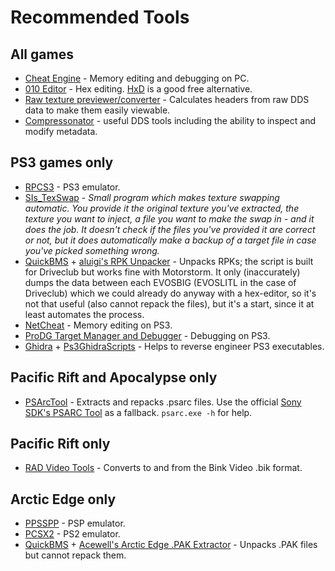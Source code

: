 # Recommended Tools

## All games
- [Cheat Engine](https://www.cheatengine.org) - Memory editing and debugging on PC.
- [010 Editor](https://www.sweetscape.com) - Hex editing. [HxD](https://mh-nexus.de) is a good free alternative.
- [Raw texture previewer/converter](https://forum.xentax.com/viewtopic.php?t=16461) - Calculates headers from raw DDS data to make them easily viewable.
- [Compressonator](https://gpuopen.com/compressonator/) - useful DDS tools including the ability to inspect and modify metadata.

## PS3 games only
- [RPCS3](https://rpcs3.net) - PS3 emulator.
- [SIs_TexSwap](https://cdn.discordapp.com/attachments/578652989166845965/963114233921425478/SIs_TexSwap.exe) - *Small program which makes texture swapping automatic. You provide it the original texture you've extracted, the texture you want to inject, a file you want to make the swap in - and it does the job. It doesn't check if the files you've provided it are correct or not, but it does automatically make a backup of a target file in case you've picked something wrong.*
- [QuickBMS](http://aluigi.altervista.org/quickbms.htm) + [aluigi's RPK Unpacker](http://aluigi.org/bms/driveclub.bms) - Unpacks RPKs; the script is built for Driveclub but works fine with Motorstorm. It only (inaccurately) dumps the data between each EVOSBIG (EVOSLITL in the case of Driveclub) which we could already do anyway with a hex-editor, so it's not that useful (also cannot repack the files), but it's a start, since it at least automates the process.
- [NetCheat](http://netcheat.gamehacking.org/ncUpdater/ncUpdateDir.zip) - Memory editing on PS3.
- [ProDG Target Manager and Debugger](http://www.mediafire.com/file/ov227kvod21am8n/ProDG_v4.20.1.exe/file) - Debugging on PS3.
- [Ghidra](https://ghidra-sre.org) + [Ps3GhidraScripts](https://github.com/clienthax/Ps3GhidraScripts) - Helps to reverse engineer PS3 executables.

## Pacific Rift and Apocalypse only
- [PSArcTool](https://github.com/periander/PSArcTool) - Extracts and repacks .psarc files. Use the official [Sony SDK's PSARC Tool](https://disk.yandex.ru/d/iK9rk8jXieqLdw) as a fallback. `psarc.exe -h` for help.

## Pacific Rift only
- [RAD Video Tools](http://www.radgametools.com/bnkdown.htm) - Converts to and from the Bink Video .bik format.

## Arctic Edge only
- [PPSSPP](https://www.ppsspp.org) - PSP emulator.
- [PCSX2](https://pcsx2.net) - PS2 emulator.
- [QuickBMS](http://aluigi.altervista.org/quickbms.htm) + [Acewell's Arctic Edge .PAK Extractor](https://forum.xentax.com/download/file.php?id=15764) - Unpacks .PAK files but cannot repack them.
